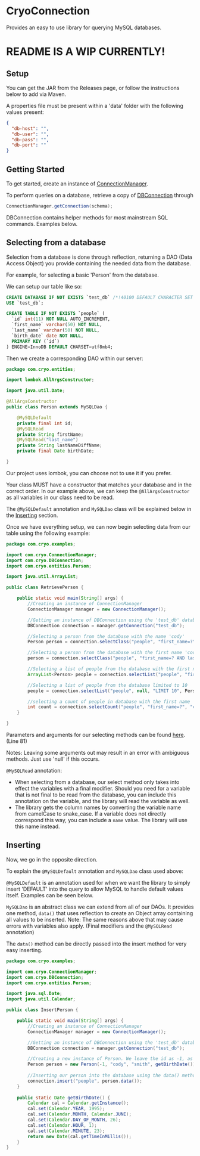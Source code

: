 # CryoConnection
Provides an easy to use library for querying MySQL databases.

# README IS A WIP CURRENTLY!

## Setup
You can get the JAR from the Releases page, or follow the instructions below to add via Maven.

A properties file must be present within a 'data' folder with the following values present:

```json
{
  "db-host": "",
  "db-user": "",
  "db-pass": "",
  "db-port": ""
}
```

## Getting Started
To get started, create an instance of [ConnectionManager](src/main/java/com/cryo/ConnectionManager.java).

To perform queries on a database, retrieve a copy of [DBConnection](src/main/java/com/cryo/DBConnection.java) through 
```java
ConnectionManager.getConnection(schema);
```

DBConnection contains helper methods for most mainstream SQL commands. Examples below.

## Selecting from a database
Selection from a database is done through reflection, returning a DAO (Data Access Object) you provide containing the needed data from the database.

For example, for selecting a basic 'Person' from the database.

We can setup our table like so:
```sql
CREATE DATABASE IF NOT EXISTS `test_db` /*!40100 DEFAULT CHARACTER SET utf8mb4 */;
USE `test_db`;

CREATE TABLE IF NOT EXISTS `people` (
  `id` int(11) NOT NULL AUTO_INCREMENT,
  `first_name` varchar(50) NOT NULL,
  `last_name` varchar(50) NOT NULL,
  `birth_date` date NOT NULL,
  PRIMARY KEY (`id`)
) ENGINE=InnoDB DEFAULT CHARSET=utf8mb4;
```

Then we create a corresponding DAO within our server:
```java
package com.cryo.entities;

import lombok.AllArgsConstructor;

import java.util.Date;

@AllArgsConstructor
public class Person extends MySQLDao {

    @MySQLDefault
    private final int id;
    @MySQLRead
    private String firstName;
    @MySQLRead("last_name")
    private String lastNameDiffName;
    private final Date birthDate;

}
```
Our project uses lombok, you can choose not to use it if you prefer.

Your class MUST have a constructor that matches your database and in the correct order.
In our example above, we can keep the ```@AllArgsConstructor``` as all variables in our class need to be read.

The ```@MySQLDefault``` annotation and ```MySQLDao``` class will be explained below in the [Inserting](#inserting) section.

Once we have everything setup, we can now begin selecting data from our table using the following example:

```java
package com.cryo.examples;

import com.cryo.ConnectionManager;
import com.cryo.DBConnection;
import com.cryo.entities.Person;

import java.util.ArrayList;

public class RetrievePerson {

    public static void main(String[] args) {
        //Creating an instance of ConnectionManager
        ConnectionManager manager = new ConnectionManager();

        //Getting an instance of DBConnection using the 'test_db' database
        DBConnection connection = manager.getConnection("test_db");

        //Selecting a person from the database with the name 'cody'
        Person person = connection.selectClass("people", "first_name=?", Person.class, "cody");

        //Selecting a person from the database with the first name 'cody' and the last name 'smith'
        person = connection.selectClass("people", "first_name=? AND last_name=?", Person.class, "cody", "smith");

        //Selecting a list of people from the database with the first name's 'cody'
        ArrayList<Person> people = connection.selectList("people", "first_name=?", Person.class, "cody");

        //Selecting a list of people from the database limited to 10
        people = connection.selectList("people", null, "LIMIT 10", Person.class, null);

        //selecting a count of people in database with the first name 'cody'
        int count = connection.selectCount("people", "first_name=?", "cody");
    }

}
```
Parameters and arguments for our selecting methods can be found [here](src/main/java/com/cryo/DBConnection.java). (Line 81)

Notes: Leaving some arguments out may result in an error with ambiguous methods. Just use 'null' if this occurs.

```@MySQLRead``` annotation: 
* When selecting from a database, our select method only takes into effect the variables with a final modifier. Should you need for a variable that is not final to be read from the database, you can include this annotation on the variable, and the library will read the variable as well.
* The library gets the column names by converting the variable name from camelCase to snake_case. If a variable does not directly correspond this way, you can include a ```name``` value. The library will use this name instead.

## Inserting

Now, we go in the opposite direction.

To explain the ```@MySQLDefault``` annotation and ```MySQLDao``` class used above:

```@MySQLDefault``` is an annotation used for when we want the library to simply insert 'DEFAULT' into the query to allow MySQL to handle default values itself.
Examples can be seen below.

```MySQLDao``` is an abstract class we can extend from all of our DAOs. It provides one method, ```data()``` that uses reflection to create an Object array containing all values to be inserted. Note: The same reasons above that may cause errors with variables also apply. (Final modifiers and the ```@MySQLRead``` annotation)

The ```data()``` method can be directly passed into the insert method for very easy inserting.

```java
package com.cryo.examples;

import com.cryo.ConnectionManager;
import com.cryo.DBConnection;
import com.cryo.entities.Person;

import java.sql.Date;
import java.util.Calendar;

public class InsertPerson {

    public static void main(String[] args) {
        //Creating an instance of ConnectionManager
        ConnectionManager manager = new ConnectionManager();

        //Getting an instance of DBConnection using the 'test_db' database
        DBConnection connection = manager.getConnection("test_db");

        //Creating a new instance of Person. We leave the id as -1, as this will get inserted into the database as just 'DEFUALT'
        Person person = new Person(-1, "cody", "smith", getBirthDate());
        
        //Inserting our person into the database using the data() method taken from MySQLDao
        connection.insert("people", person.data());
    }
    
    public static Date getBirthDate() {
        Calendar cal = Calendar.getInstance();
        cal.set(Calendar.YEAR, 1995);
        cal.set(Calendar.MONTH, Calendar.JUNE);
        cal.set(Calendar.DAY_OF_MONTH, 26);
        cal.set(Calendar.HOUR, 1);
        cal.set(Calendar.MINUTE, 23);
        return new Date(cal.getTimeInMillis());
    }
}
```